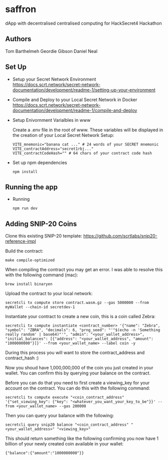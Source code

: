 # saffron
dApp with decentralised centralised computing for HackSecret4 Hackathon

## Authors
Tom Barthelmeh
Geordie Gibson
Daniel Neal

## Set Up

- Setup your Secret Network Environment
https://docs.scrt.network/secret-network-documentation/development/readme-1/setting-up-your-environment

- Compile and Deploy to your Local Secret Network in Docker
https://docs.scrt.network/secret-network-documentation/development/readme-1/compile-and-deploy

- Setup Enivornment Varialbles in www

  Create a .env file in the root of www. These variables will be displayed in the creation of your Local Secret Network Setup:
  ```
  VITE_mnemonic="banana cat ..." # 24 words of your SECRET mnemonic
  VITE_contractAddress="secret1rbj..."
  VITE_contractCodeHash="" # 64 chars of your contract code hash
  ```
- Set up npm dependencies
    ```
    npm install
    ```
## Running the app

  - Running
    ```
    npm run dev
    ```

## Adding SNIP-20 Coins

Clone this existing SNIP-20 template: https://github.com/scrtlabs/snip20-reference-impl

Build the contract: 
```
make compile-optimized
```

When compiling the contract you may get an error. I was able to resolve this with the following command (mac):
```
brew install binaryen
```

Upload the contract to your local network:
```
secretcli tx compute store contract.wasm.gz --gas 5000000 --from myWallet --chain-id secretdev-1
```

Instantiate your contract to create a new coin, this is a coin called Zebra:
```
secretcli tx compute instantiate <contract_number> '{"name": "Zebra", "symbol": "ZBRA", "decimals": 6, "prng_seed": "'"$(echo -n 'Something really random' | base64)"'", "admin": "<your_wallet_address>", "initial_balances": [{"address": "<your_wallet_address", "amount": "1000000000"}]}' --from <your_wallet_name> --label coin -y
```

During this process you will want to store the contract_address and contract_hash :)

Now you shoud have 1,000,000,000 of the coin you just created in your wallet. You can confirm this by querying your balance on the contract.

Before you can do that you need to first create a viewing_key for your account on the contract. You can do this with the following command:
```
secretcli tx compute execute "<coin_contract_address" '{"set_viewing_key": {"key": "<whatever_you_want_your_key_to_be"}}' --from <your_wallet_name> --gas 200000
```

Then you can query your balance with the following:

```
secretcli query snip20 balance "<coin_contract_address" "<your_wallet_address>" "<viewing_key>"
```

This should return something like the following confirming you now have 1 billion of your newly created coin available in your wallet:

```
{"balance":{"amount":"1000000000"}}
```
